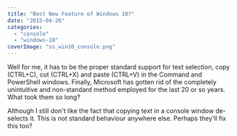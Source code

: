 ```yaml
---
title: "Best New Feature of Windows 10?"
date: "2015-04-26"
categories: 
  - "console"
  - "windows-10"
coverImage: "ss_win10_console.png"
---
```


Well for me, it has to be the proper standard support for text selection, copy (CTRL+C), cut (CTRL+X) and paste (CTRL+V) in the Command and PowerShell windows. Finally, Microsoft has gotten rid of the completely unintuitive and non-standard method employed for the last 20 or so years. What took them so long?

Although I still don't like the fact that copying text in a console window de-selects it. This is not standard behaviour anywhere else. Perhaps they'll fix this too?

